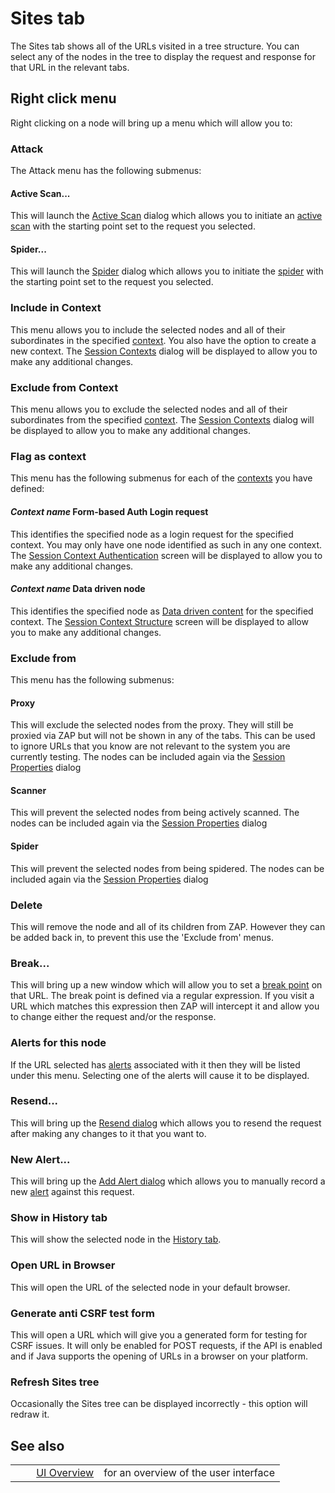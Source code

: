 # Sites tab #

The Sites tab shows all of the URLs visited in a tree structure.
You can select any of the nodes in the tree to display the request and response for that URL in the relevant tabs.


## Right click menu ##

Right clicking on a node will bring up a menu which will allow you to:

### Attack ###

The Attack menu has the following submenus:

#### Active Scan... ####

This will launch the [Active Scan][] dialog which allows you to initiate an [active scan][] with the starting point set to the request you selected.


#### Spider... ####

This will launch the [Spider][] dialog which allows you to initiate the [spider][] with the starting point set to the request you selected.


### Include in Context ###

This menu allows you to include the selected nodes and all of their subordinates in the specified [context][].
You also have the option to create a new context.
The [Session Contexts][] dialog will be displayed to allow you to make any additional changes.

### Exclude from Context ###

This menu allows you to exclude the selected nodes and all of their subordinates from the specified [context][].
The [Session Contexts][] dialog will be displayed to allow you to make any additional changes.

### Flag as context ###

This menu has the following submenus for each of the [contexts][context] you have defined:

#### *Context name* Form-based Auth Login request ####

This identifies the specified node as a login request for the specified context.
You may only have one node identified as such in any one context.
The [Session Context Authentication][] screen will be displayed to allow you to make any additional changes.

#### *Context name* Data driven node ####

This identifies the specified node as [Data driven content][] for the specified context.
The [Session Context Structure][] screen will be displayed to allow you to make any additional changes.

### Exclude from ###

This menu has the following submenus:

#### Proxy ####

This will exclude the selected nodes from the proxy. They will still be proxied via ZAP but will not be shown in any of the tabs.
This can be used to ignore URLs that you know are not relevant to the system you are currently testing.
The nodes can be included again via the [Session Properties][] dialog

#### Scanner ####

This will prevent the selected nodes from being actively scanned.
The nodes can be included again via the [Session Properties][] dialog

#### Spider ####

This will prevent the selected nodes from being spidered.
The nodes can be included again via the [Session Properties][] dialog

### Delete ###

This will remove the node and all of its children from ZAP.
However they can be added back in, to prevent this use the 'Exclude from' menus.

### Break... ###

This will bring up a new window which will allow you to set a [break point][] on that URL.
The break point is defined via a regular expression. If you visit a URL which matches this expression then ZAP will intercept it and allow you to change either the request and/or the response.

### Alerts for this node ###

If the URL selected has [alerts][] associated with it then they will be listed under this menu.
Selecting one of the alerts will cause it to be displayed.

### Resend... ###

This will bring up the [Resend dialog][] which allows you to resend the request after making any changes to it that you want to.

### New Alert... ###

This will bring up the [Add Alert dialog][] which allows you to manually record a new [alert][alerts] against this request.

### Show in History tab ###

This will show the selected node in the [History tab][].

### Open URL in Browser ###

This will open the URL of the selected node in your default browser.

### Generate anti CSRF test form ###

This will open a URL which will give you a generated form for testing for CSRF issues.
It will only be enabled for POST requests, if the API is enabled and if Java supports the opening of URLs in a browser on your platform.

### Refresh Sites tree ###

Occasionally the Sites tree can be displayed incorrectly - this option will redraw it.

## See also ##

<table> 
 <tbody>
  <tr>
   <td>&nbsp;&nbsp;&nbsp;&nbsp;</td>
   <td> <a href="HelpUiOverview" rel="nofollow">UI Overview</a></td>
   <td>for an overview of the user interface</td>
  </tr> 
 </tbody>
</table>


[Active Scan]: HelpUiDialogsAdvascan
[active scan]: HelpStartConceptsAscan
[Spider]: HelpUiDialogsSpider
[spider]: HelpStartConceptsSpider
[context]: HelpStartConceptsContexts
[Session Contexts]: HelpUiDialogsSessionContexts
[Session Context Authentication]: HelpUiDialogsSessionContext-auth
[Data driven content]: HelpStartConceptsDdc
[Session Context Structure]: HelpUiDialogsSessionContext-struct
[Session Properties]: HelpUiDialogsSessionSessprop
[break point]: HelpStartConceptsBreakpoints
[alerts]: HelpStartConceptsAlerts
[Resend dialog]: HelpUiDialogsResend
[Add Alert dialog]: HelpUiDialogsAddalert
[History tab]: HelpUiTabsHistory